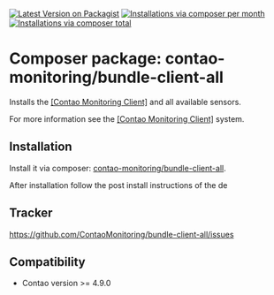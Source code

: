 [![Latest Version on Packagist](http://img.shields.io/packagist/v/contao-monitoring/bundle-client-all.svg?style=flat)](https://packagist.org/packages/contao-monitoring/bundle-client-all)
[![Installations via composer per month](http://img.shields.io/packagist/dm/contao-monitoring/bundle-client-all.svg?style=flat)](https://packagist.org/packages/contao-monitoring/bundle-client-all)
[![Installations via composer total](http://img.shields.io/packagist/dt/contao-monitoring/bundle-client-all.svg?style=flat)](https://packagist.org/packages/contao-monitoring/bundle-client-all)

Composer package: contao-monitoring/bundle-client-all
=====================================================

Installs the [[Contao Monitoring Client]](https://github.com/ContaoMonitoring/monitoring-client) and all available sensors.

For more information see the [[Contao Monitoring Client]](https://github.com/ContaoMonitoring/monitoring-client) system.


Installation
------------

Install it via composer: [contao-monitoring/bundle-client-all](https://packagist.org/packages/contao-monitoring/bundle-client-all).

After installation follow the post install instructions of the de


Tracker
-------

https://github.com/ContaoMonitoring/bundle-client-all/issues


Compatibility
-------------

- Contao version >= 4.9.0